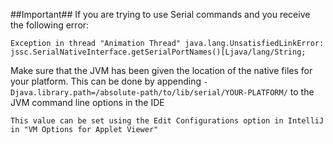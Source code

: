##Important##
If you are trying to use Serial commands and you receive the following error:

```
Exception in thread "Animation Thread" java.lang.UnsatisfiedLinkError: jssc.SerialNativeInterface.getSerialPortNames()[Ljava/lang/String;
```

Make sure that the JVM has been given the location of the native files for your platform. This can be done by
    appending `-Djava.library.path=/absolute-path/to/lib/serial/YOUR-PLATFORM/` to the JVM command line options in the IDE

    This value can be set using the Edit Configurations option in IntelliJ in "VM Options for Applet Viewer"
